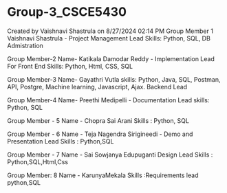 # Group-3_CSCE5430
Created by Vaishnavi Shastrula on 8/27/2024 02:14 PM
Group Member 1
Vaishnavi Shastrula - Project Management Lead
Skills: Python, SQL, DB Admistration

Group Member-2
Name- Katikala Damodar Reddy - Implementation Lead For Front End
Skills: Python, Html, CSS, SQL

Group Member-3
Name- Gayathri Vutla
skills: Python, Java, SQL, Postman, API, Postgre, Machine learning, Javascript, Ajax.
Backend Lead

Group Member-4
Name- Preethi Medipelli - Documentation Lead
skills: Python, SQL

Group Member - 5
Name - Chopra Sai Arani
Skills : Python, SQL

Group Member - 6
Name - Teja Nagendra Sirigineedi - Demo and Presentation Lead
Skills : Python,SQL

Group Member - 7
Name - Sai Sowjanya Edupuganti
Design Lead Skills : Python,SQL,Html,Css

Group Member: 8
Name - KarunyaMekala
Skills :Requirements lead python,SQL
